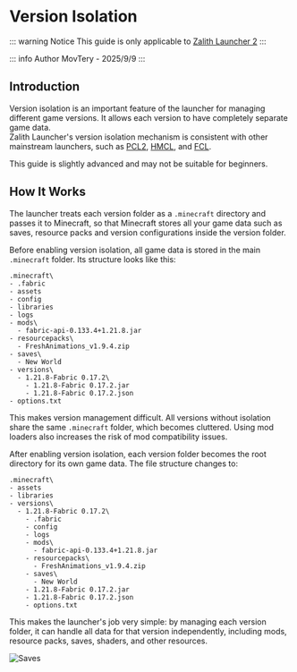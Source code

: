 # Version Isolation

::: warning Notice
This guide is only applicable to [Zalith Launcher 2](/docs/projects/zl2)
:::

::: info Author
MovTery - 2025/9/9
:::

## Introduction

Version isolation is an important feature of the launcher for managing different game versions. It allows each version to have completely separate game data.  
Zalith Launcher's version isolation mechanism is consistent with other mainstream launchers, such as [PCL2](https://afdian.com/a/LTCat?tab=home), [HMCL](https://hmcl.huangyuhui.net/), and [FCL](https://github.com/FCL-Team/FoldCraftLauncher).

This guide is slightly advanced and may not be suitable for beginners.

## How It Works

The launcher treats each version folder as a `.minecraft` directory and passes it to Minecraft, so that Minecraft stores all your game data such as saves, resource packs and version configurations inside the version folder.  

Before enabling version isolation, all game data is stored in the main `.minecraft` folder. Its structure looks like this:  

```text
.minecraft\
- .fabric
- assets
- config
- libraries
- logs
- mods\
  - fabric-api-0.133.4+1.21.8.jar
- resourcepacks\
  - FreshAnimations_v1.9.4.zip
- saves\
  - New World
- versions\
  - 1.21.8-Fabric 0.17.2\
    - 1.21.8-Fabric 0.17.2.jar
    - 1.21.8-Fabric 0.17.2.json
- options.txt
```

This makes version management difficult. All versions without isolation share the same `.minecraft` folder, which becomes cluttered. Using mod loaders also increases the risk of mod compatibility issues.  

After enabling version isolation, each version folder becomes the root directory for its own game data. The file structure changes to:  

```text
.minecraft\
- assets
- libraries
- versions\
  - 1.21.8-Fabric 0.17.2\
    - .fabric
    - config
    - logs
    - mods\
      - fabric-api-0.133.4+1.21.8.jar
    - resourcepacks\
      - FreshAnimations_v1.9.4.zip
    - saves\
      - New World
    - 1.21.8-Fabric 0.17.2.jar
    - 1.21.8-Fabric 0.17.2.json
    - options.txt
```

This makes the launcher's job very simple: by managing each version folder, it can handle all data for that version independently, including mods, resource packs, saves, shaders, and other resources.  

![Saves](/en/docs/version_manager/saves.jpg)